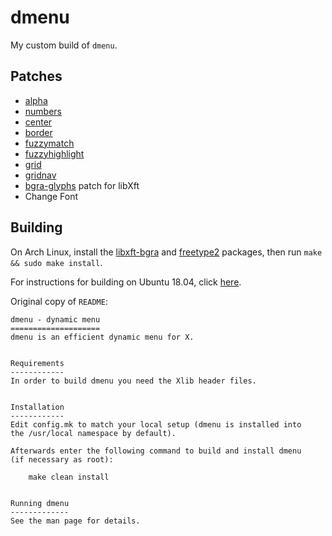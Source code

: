 # dmenu

My custom build of `dmenu`.

## Patches

* [alpha](https://tools.suckless.org/dmenu/patches/alpha/)
* [numbers](https://tools.suckless.org/dmenu/patches/numbers/)
* [center](https://tools.suckless.org/dmenu/patches/center/)
* [border](https://tools.suckless.org/dmenu/patches/border/)
* [fuzzymatch](https://tools.suckless.org/dmenu/patches/fuzzymatch/)
* [fuzzyhighlight](https://tools.suckless.org/dmenu/patches/fuzzyhighlight/)
* [grid](https://tools.suckless.org/dmenu/patches/grid/)
* [gridnav](https://tools.suckless.org/dmenu/patches/gridnav/)
* [bgra-glyphs](https://gitlab.freedesktop.org/mawww/libxft.git) patch for libXft
* Change Font

## Building

On Arch Linux, install the [libxft-bgra](https://aur.archlinux.org/packages/libxft-bgra/)
and [freetype2](https://archlinux.org/packages/extra/x86_64/freetype2/)
packages, then run `make && sudo make install`.

For instructions for building on Ubuntu 18.04, click
[here](https://github.com/dosisod/dmenu/tree/ubuntu1804#building).

Original copy of `README`:

```
dmenu - dynamic menu
====================
dmenu is an efficient dynamic menu for X.


Requirements
------------
In order to build dmenu you need the Xlib header files.


Installation
------------
Edit config.mk to match your local setup (dmenu is installed into
the /usr/local namespace by default).

Afterwards enter the following command to build and install dmenu
(if necessary as root):

    make clean install


Running dmenu
-------------
See the man page for details.
```
